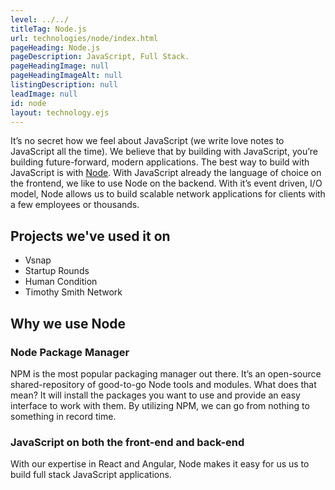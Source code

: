 ```yaml
---
level: ../../
titleTag: Node.js
url: technologies/node/index.html
pageHeading: Node.js
pageDescription: JavaScript, Full Stack.
pageHeadingImage: null
pageHeadingImageAlt: null
listingDescription: null
leadImage: null
id: node
layout: technology.ejs
---
```


It’s no secret how we feel about JavaScript (we write love notes to JavaScript all the time). We believe that by building with JavaScript, you’re building future-forward, modern applications. The best way to build with JavaScript is with <a href="https://nodejs.org/en/">Node</a>. With JavaScript already the language of choice on the frontend, we like to use Node on the backend. With it’s event driven, I/O model, Node allows us to build scalable network applications for clients with a few employees or thousands.

## Projects we've used it on

* Vsnap
* Startup Rounds
* Human Condition
* Timothy Smith Network

## Why we use Node

### Node Package Manager

NPM is the most popular packaging manager out there. It’s an open-source shared-repository of good-to-go Node tools and modules. What does that mean? It will install the packages you want to use and provide an easy interface to work with them. By utilizing NPM, we can go from nothing to something in record time.

### JavaScript on both the front-end and back-end

With our expertise in React and Angular, Node makes it easy for us us to build full stack JavaScript applications.